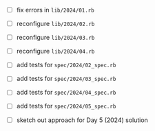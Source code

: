 - [ ] fix errors in `lib/2024/01.rb`
- [ ] reconfigure `lib/2024/02.rb`
- [ ] reconfigure `lib/2024/03.rb`
- [ ] reconfigure `lib/2024/04.rb`
- [ ] add tests for `spec/2024/02_spec.rb`
- [ ] add tests for `spec/2024/03_spec.rb`
- [ ] add tests for `spec/2024/04_spec.rb`

- [ ] add tests for `spec/2024/05_spec.rb`
- [ ] sketch out approach for Day 5 (2024) solution